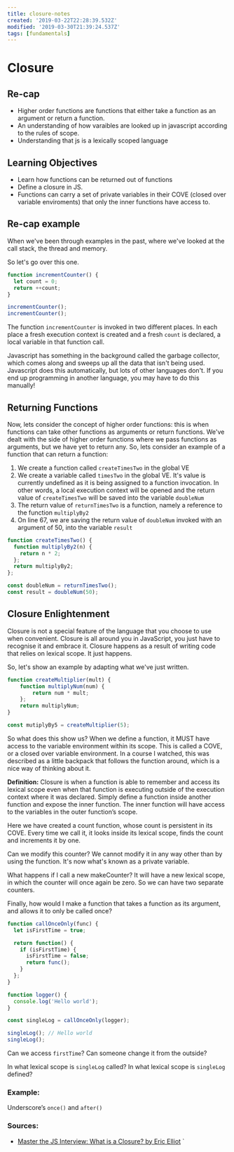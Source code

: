 ```yaml
---
title: closure-notes
created: '2019-03-22T22:28:39.532Z'
modified: '2019-03-30T21:39:24.537Z'
tags: [fundamentals]
---
```


# Closure

## Re-cap

- Higher order functions are functions that either take a function as an argument or return a function.
- An understanding of how varaibles are looked up in javascript according to the rules of scope.
- Understanding that js is a lexically scoped language

## Learning Objectives

- Learn how functions can be returned out of functions
- Define a closure in JS.
- Functions can carry a set of private variables in their COVE (closed over variable enviroments) that only the inner functions have access to.

## Re-cap example

When we've been through examples in the past, where we've looked at the call stack, the thread and memory.

So let's go over this one.

```js
function incrementCounter() {
  let count = 0;
  return ++count;
}

incrementCounter();
incrementCounter();
```

The function `incrementCounter` is invoked in two different places.  In each place a fresh execution context is created and a fresh `count` is declared, a local variable in that function call.


Javascript has something in the background called the garbage collector, which comes along and sweeps up all the data that isn't being used. Javascript does this automatically, but lots of other languages don't. If you end up programming in another language, you may have to do this manually!


## Returning Functions

Now, lets consider the concept of higher order functions: this is when functions can take other functions as arguments or return functions.  We've dealt with the side of higher order functions where we pass functions as arguments, but we have yet to return any. So, lets consider an example of a function that can return a function:


1. We create a function called `createTimesTwo` in the global VE
2. We create a variable called `timesTwo` in the global VE. It's value is currently undefined as it is being assigned to a function invocation.  In other words, a local execution context will be opened and the return value of `createTimesTwo` will be saved into the variable `doubleNum`
3. The return value of `returnTimesTwo` is a function, namely a reference to the function `multiplyBy2`
4. On line 67, we are saving the return value of `doubleNum` invoked with an argument of 50, into the variable `result`


```js
function createTimesTwo() {
  function multiplyBy2(n) {
    return n * 2;
  };
  return multiplyBy2;
};

const doubleNum = returnTimesTwo();
const result = doubleNum(50);
```

## Closure Enlightenment

Closure is not a special feature of the language that you choose to use when convenient. Closure is all around you in JavaScript, you just have to recognise it and embrace it. Closure happens as a result of writing code that relies on lexical scope. It just happens.

So, let's show an example by adapting what we've just written.

```javascript
function createMultiplier(mult) {
    function multiplyNum(num) {
        return num * mult;
    };
    return multiplyNum;
}

const mutiplyBy5 = createMultiplier(5);
```

So what does this show us? When we define a function, it MUST have access to the variable environment within its scope. This is called a COVE, or a closed over variable environment. In a course I watched, this was described as a little backpack that follows the function around, which is a nice way of thinking about it. 

**Definition:** Closure is when a function is able to remember and access its lexical scope even when that function is executing outside of the execution context where it was declared.  Simply define a function inside another function and expose the inner function. The inner function will have access to the variables in the outer function’s scope.


Here we have created a count function, whose count is persistent in its COVE. Every time we call it, it looks inside its lexical scope, finds the count and increments it by one.

Can we modify this counter? We cannot modify it in any way other than by using the function. It's now what's known as a private variable.

What happens if I call a new makeCounter? It will have a new lexical scope, in which the counter will once again be zero. So we can have two separate counters.

Finally, how would I make a function that takes a function as its argument, and allows it to only be called once?

```javascript
function callOnceOnly(func) {
  let isFirstTime = true;

  return function() {
    if (isFirstTime) {
      isFirstTime = false;
      return func();
    }
  };
}

function logger() {
  console.log('Hello world');
}

const singleLog = callOnceOnly(logger);

singleLog(); // Hello world
singleLog();
```

Can we access `firstTime`?
Can someone change it from the outside?

In what lexical scope is `singleLog` called?
In what lexical scope is `singleLog` defined?


### Example:

Underscore’s `once()` and `after()`

### Sources:

- [Master the JS Interview: What is a Closure? by Eric Elliot](https://medium.com/javascript-scene/master-the-javascript-interview-what-is-a-closure-b2f0d2152b36#.szp9dswih)
`
